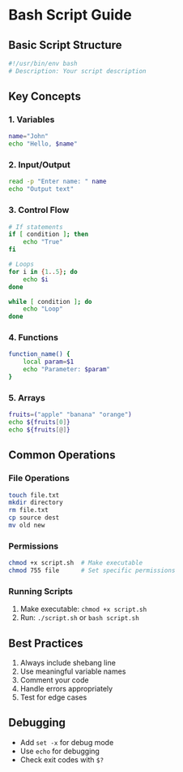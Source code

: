 # Bash Script Guide

## Basic Script Structure

```bash
#!/usr/bin/env bash
# Description: Your script description
```

## Key Concepts

### 1. Variables

```bash
name="John"
echo "Hello, $name"
```

### 2. Input/Output

```bash
read -p "Enter name: " name
echo "Output text"
```

### 3. Control Flow

```bash
# If statements
if [ condition ]; then
    echo "True"
fi

# Loops
for i in {1..5}; do
    echo $i
done

while [ condition ]; do
    echo "Loop"
done
```

### 4. Functions

```bash
function_name() {
    local param=$1
    echo "Parameter: $param"
}
```

### 5. Arrays

```bash
fruits=("apple" "banana" "orange")
echo ${fruits[0]}
echo ${fruits[@]}
```

## Common Operations

### File Operations

```bash
touch file.txt
mkdir directory
rm file.txt
cp source dest
mv old new
```

### Permissions

```bash
chmod +x script.sh  # Make executable
chmod 755 file      # Set specific permissions
```

### Running Scripts

1. Make executable: `chmod +x script.sh`
2. Run: `./script.sh` or `bash script.sh`

## Best Practices

1. Always include shebang line
2. Use meaningful variable names
3. Comment your code
4. Handle errors appropriately
5. Test for edge cases

## Debugging

- Add `set -x` for debug mode
- Use `echo` for debugging
- Check exit codes with `$?`
